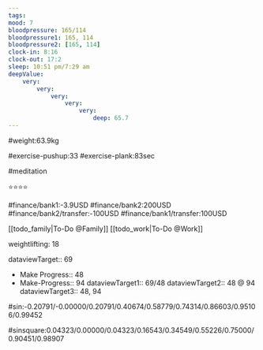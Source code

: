 ```yaml
---
tags: 
mood: 7
bloodpressure: 165/114
bloodpressure1: 165, 114
bloodpressure2: [165, 114]
clock-in: 8:16
clock-out: 17:2
sleep: 10:51 pm/7:29 am
deepValue: 
    very: 
        very: 
            very: 
                very: 
                    very: 
                        deep: 65.7
---
```


#weight:63.9kg

#exercise-pushup:33
#exercise-plank:83sec

#meditation

⭐⭐⭐⭐


#finance/bank1:-3.9USD
#finance/bank2:200USD
#finance/bank2/transfer:-100USD
#finance/bank1/transfer:100USD

[[todo_family|To-Do @Family]]
[[todo_work|To-Do @Work]]


weightlifting: 18

dataviewTarget:: 69
- Make Progress:: 48
- Make-Progress:: 94
dataviewTarget1:: 69/48
dataviewTarget2:: 48 @ 94
dataviewTarget3:: 48, 94

#sin:-0.20791/-0.00000/0.20791/0.40674/0.58779/0.74314/0.86603/0.95106/0.99452

#sinsquare:0.04323/0.00000/0.04323/0.16543/0.34549/0.55226/0.75000/0.90451/0.98907

